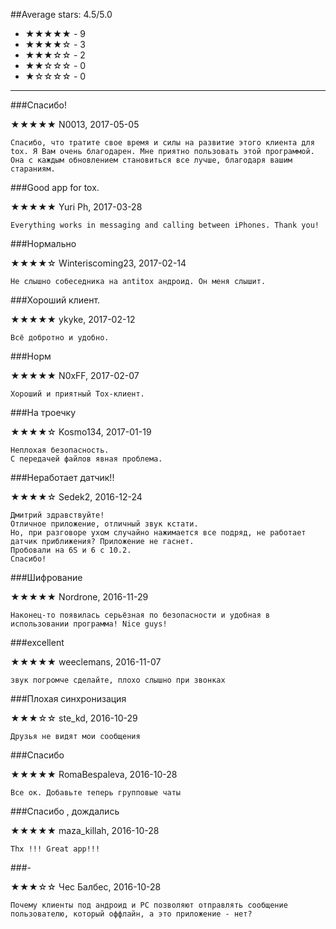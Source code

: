 ##Average stars: 4.5/5.0

- ★★★★★ - 9
- ★★★★☆ - 3
- ★★★☆☆ - 2
- ★★☆☆☆ - 0
- ★☆☆☆☆ - 0

---

###Спасибо!

★★★★★ N0013, 2017-05-05

```
Спасибо, что тратите свое время и силы на развитие этого клиента для tox. Я Вам очень благодарен. Мне приятно пользовать этой программой. Она с каждым обновлением становиться все лучше, благодаря вашим стараниям.
```

###Good app for tox.

★★★★★ Yuri Ph, 2017-03-28

```
Everything works in messaging and calling between iPhones. Thank you!
```

###Нормально

★★★★☆ Winteriscoming23, 2017-02-14

```
Не слышно собеседника на antitox андроид. Он меня слышит.
```

###Хороший клиент.

★★★★★ ykyke, 2017-02-12

```
Всё добротно и удобно.
```

###Норм

★★★★★ N0xFF, 2017-02-07

```
Хороший и приятный Tox-клиент.
```

###На троечку

★★★★☆ Kosmo134, 2017-01-19

```
Неплохая безопасность. 
С передачей файлов явная проблема.
```

###Неработает датчик!!

★★★★☆ Sedek2, 2016-12-24

```
Дмитрий здравствуйте!
Отличное приложение, отличный звук кстати.
Но, при разговоре ухом случайно нажимается все подряд, не работает датчик приближения? Приложение не гаснет.
Пробовали на 6S и 6 с 10.2.
Спасибо!
```

###Шифрование

★★★★★ Nordrone, 2016-11-29

```
Наконец-то появилась серьёзная по безопасности и удобная в использовании программа! Nice guys!
```

###excellent

★★★★★ weeclemans, 2016-11-07

```
звук погромче сделайте, плохо слышно при звонках
```

###Плохая синхронизация

★★★☆☆ ste_kd, 2016-10-29

```
Друзья не видят мои сообщения
```

###Спасибо

★★★★★ RomaBespaleva, 2016-10-28

```
Все ок. Добавьте теперь групповые чаты
```

###Спасибо , дождались

★★★★★ maza_killah, 2016-10-28

```
Thx !!! Great app!!!
```

###-

★★★☆☆ Чес Балбес, 2016-10-28

```
Почему клиенты под андроид и PC позволяют отправлять сообщение пользователю, который оффлайн, а это приложение - нет?
```

